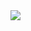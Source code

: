 <a href="https://github.com/ten-log">
  <img align="center" src="https://github-readme-stats.vercel.app/api?username=ten-log&show_icons=true&theme=dark&line_height=20"/>
</a>
